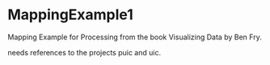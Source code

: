 # MappingExample1
Mapping Example for Processing from the book Visualizing Data by Ben Fry.

needs references to the projects puic and uic.
